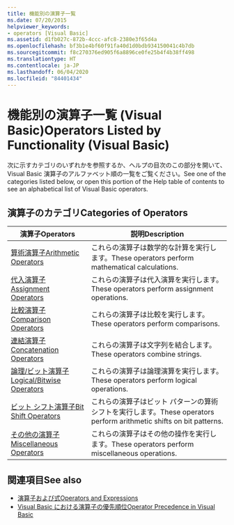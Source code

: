 ```yaml
---
title: 機能別の演算子一覧
ms.date: 07/20/2015
helpviewer_keywords:
- operators [Visual Basic]
ms.assetid: d1fb027c-872b-4ccc-afc8-2380e3f65d4a
ms.openlocfilehash: bf3b1e4bf60f91fa40d1d0bdb934150041c4b7db
ms.sourcegitcommit: f8c270376ed905f6a8896ce0fe25b4f4b38ff498
ms.translationtype: HT
ms.contentlocale: ja-JP
ms.lasthandoff: 06/04/2020
ms.locfileid: "84401434"
---
```

# <a name="operators-listed-by-functionality-visual-basic"></a><span data-ttu-id="e9b9f-102">機能別の演算子一覧 (Visual Basic)</span><span class="sxs-lookup"><span data-stu-id="e9b9f-102">Operators Listed by Functionality (Visual Basic)</span></span>
<span data-ttu-id="e9b9f-103">次に示すカテゴリのいずれかを参照するか、ヘルプの目次のこの部分を開いて、Visual Basic 演算子のアルファベット順の一覧をご覧ください。</span><span class="sxs-lookup"><span data-stu-id="e9b9f-103">See one of the categories listed below, or open this portion of the Help table of contents to see an alphabetical list of Visual Basic operators.</span></span>  
  
## <a name="categories-of-operators"></a><span data-ttu-id="e9b9f-104">演算子のカテゴリ</span><span class="sxs-lookup"><span data-stu-id="e9b9f-104">Categories of Operators</span></span>  
  
|<span data-ttu-id="e9b9f-105">演算子</span><span class="sxs-lookup"><span data-stu-id="e9b9f-105">Operators</span></span>|<span data-ttu-id="e9b9f-106">説明</span><span class="sxs-lookup"><span data-stu-id="e9b9f-106">Description</span></span>|  
|---------------|-----------------|  
|[<span data-ttu-id="e9b9f-107">算術演算子</span><span class="sxs-lookup"><span data-stu-id="e9b9f-107">Arithmetic Operators</span></span>](arithmetic-operators.md)|<span data-ttu-id="e9b9f-108">これらの演算子は数学的な計算を実行します。</span><span class="sxs-lookup"><span data-stu-id="e9b9f-108">These operators perform mathematical calculations.</span></span>|  
|[<span data-ttu-id="e9b9f-109">代入演算子</span><span class="sxs-lookup"><span data-stu-id="e9b9f-109">Assignment Operators</span></span>](assignment-operators.md)|<span data-ttu-id="e9b9f-110">これらの演算子は代入演算を実行します。</span><span class="sxs-lookup"><span data-stu-id="e9b9f-110">These operators perform assignment operations.</span></span>|  
|[<span data-ttu-id="e9b9f-111">比較演算子</span><span class="sxs-lookup"><span data-stu-id="e9b9f-111">Comparison Operators</span></span>](comparison-operators.md)|<span data-ttu-id="e9b9f-112">これらの演算子は比較を実行します。</span><span class="sxs-lookup"><span data-stu-id="e9b9f-112">These operators perform comparisons.</span></span>|  
|[<span data-ttu-id="e9b9f-113">連結演算子</span><span class="sxs-lookup"><span data-stu-id="e9b9f-113">Concatenation Operators</span></span>](concatenation-operators.md)|<span data-ttu-id="e9b9f-114">これらの演算子は文字列を結合します。</span><span class="sxs-lookup"><span data-stu-id="e9b9f-114">These operators combine strings.</span></span>|  
|[<span data-ttu-id="e9b9f-115">論理/ビット演算子</span><span class="sxs-lookup"><span data-stu-id="e9b9f-115">Logical/Bitwise Operators</span></span>](logical-bitwise-operators.md)|<span data-ttu-id="e9b9f-116">これらの演算子は論理演算を実行します。</span><span class="sxs-lookup"><span data-stu-id="e9b9f-116">These operators perform logical operations.</span></span>|  
|[<span data-ttu-id="e9b9f-117">ビット シフト演算子</span><span class="sxs-lookup"><span data-stu-id="e9b9f-117">Bit Shift Operators</span></span>](bit-shift-operators.md)|<span data-ttu-id="e9b9f-118">これらの演算子はビット パターンの算術シフトを実行します。</span><span class="sxs-lookup"><span data-stu-id="e9b9f-118">These operators perform arithmetic shifts on bit patterns.</span></span>|  
|[<span data-ttu-id="e9b9f-119">その他の演算子</span><span class="sxs-lookup"><span data-stu-id="e9b9f-119">Miscellaneous Operators</span></span>](miscellaneous-operators.md)|<span data-ttu-id="e9b9f-120">これらの演算子はその他の操作を実行します。</span><span class="sxs-lookup"><span data-stu-id="e9b9f-120">These operators perform miscellaneous operations.</span></span>|  
  
## <a name="see-also"></a><span data-ttu-id="e9b9f-121">関連項目</span><span class="sxs-lookup"><span data-stu-id="e9b9f-121">See also</span></span>

- [<span data-ttu-id="e9b9f-122">演算子および式</span><span class="sxs-lookup"><span data-stu-id="e9b9f-122">Operators and Expressions</span></span>](../../programming-guide/language-features/operators-and-expressions/index.md)
- [<span data-ttu-id="e9b9f-123">Visual Basic における演算子の優先順位</span><span class="sxs-lookup"><span data-stu-id="e9b9f-123">Operator Precedence in Visual Basic</span></span>](operator-precedence.md)
